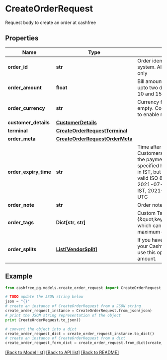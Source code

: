 # CreateOrderRequest

Request body to create an order at cashfree

## Properties
Name | Type | Description | Notes
------------ | ------------- | ------------- | -------------
**order_id** | **str** | Order identifier present in your system. Alphanumeric, &#39;_&#39; and &#39;-&#39; only | [optional] 
**order_amount** | **float** | Bill amount for the order. Provide upto two decimals. 10.15 means Rs 10 and 15 paisa | 
**order_currency** | **str** | Currency for the order. INR if left empty. Contact care@cashfree.com to enable new currencies. | 
**customer_details** | [**CustomerDetails**](CustomerDetails.md) |  | 
**terminal** | [**CreateOrderRequestTerminal**](CreateOrderRequestTerminal.md) |  | [optional] 
**order_meta** | [**CreateOrderRequestOrderMeta**](CreateOrderRequestOrderMeta.md) |  | [optional] 
**order_expiry_time** | **str** | Time after which the order expires. Customers will not be able to make the payment beyond the time specified here. We store timestamps in IST, but you can provide them in a valid ISO 8601 time format. Example 2021-07-02T10:20:12+05:30 for IST, 2021-07-02T10:20:12Z for UTC | [optional] 
**order_note** | **str** | Order note for reference. | [optional] 
**order_tags** | **Dict[str, str]** | Custom Tags in thr form of {\&quot;key\&quot;:\&quot;value\&quot;} which can be passed for an order. A maximum of 10 tags can be added | [optional] 
**order_splits** | [**List[VendorSplit]**](VendorSplit.md) | If you have Easy split enabled in your Cashfree account then you can use this option to split the order amount. | [optional] 

## Example

```python
from cashfree_pg.models.create_order_request import CreateOrderRequest

# TODO update the JSON string below
json = "{}"
# create an instance of CreateOrderRequest from a JSON string
create_order_request_instance = CreateOrderRequest.from_json(json)
# print the JSON string representation of the object
print CreateOrderRequest.to_json()

# convert the object into a dict
create_order_request_dict = create_order_request_instance.to_dict()
# create an instance of CreateOrderRequest from a dict
create_order_request_form_dict = create_order_request.from_dict(create_order_request_dict)
```
[[Back to Model list]](../README.md#documentation-for-models) [[Back to API list]](../README.md#documentation-for-api-endpoints) [[Back to README]](../README.md)


